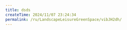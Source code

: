 ```yaml
---
title: dsds
createTime: 2024/11/07 23:24:34
permalink: /ru/LandscapeLeisureGreenSpace/vibJH2dh/
---
```

